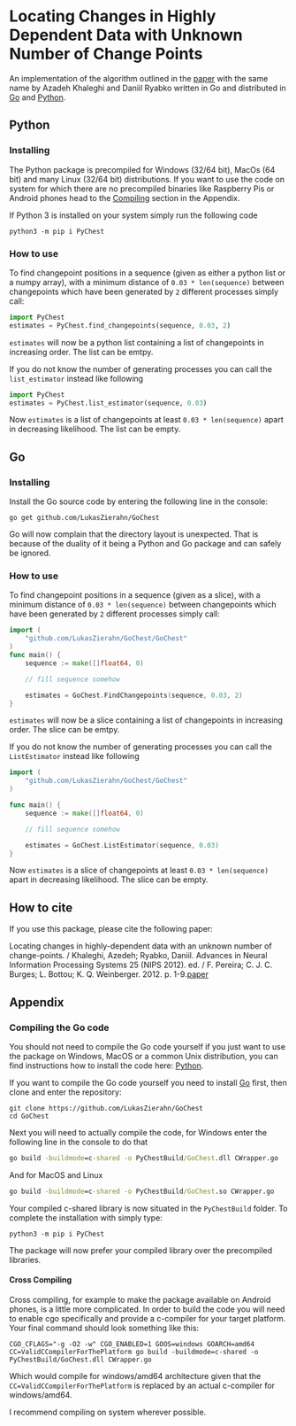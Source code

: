 # Locating Changes in Highly Dependent Data with Unknown Number of Change Points

An implementation of the algorithm outlined in the [paper](http://www.research.lancs.ac.uk/portal/en/publications/locating-changes-in-highlydependent-data-with-an-unknown-number-of-changepoints(d3d73e50-1c3d-46b0-9a3b-7516f76c74b3).html) with the same name by Azadeh Khaleghi and Daniil Ryabko written in Go and distributed in [Go](#go) and [Python](#python).


## Python
### Installing

The Python package is precompiled for Windows (32/64 bit), MacOs (64 bit) and many Linux (32/64 bit) distributions. If you want to use the code on system for which there are no precompiled binaries like Raspberry Pis or Android phones head to the [Compiling](#compiling-the-go-code) section in the Appendix.

If Python 3 is installed on your system simply run the following code

```
python3 -m pip i PyChest
```

### How to use

To find changepoint positions in a sequence (given as either a python list or a numpy array), with a minimum distance of `0.03 * len(sequence)` between changepoints which have been generated by `2` different processes simply call:

```Python
import PyChest
estimates = PyChest.find_changepoints(sequence, 0.03, 2)
```

`estimates` will now be a python list containing a list of changepoints in increasing order. The list can be emtpy. 

If you do not know the number of generating processes you can call the `list_estimator` instead like following

```Python
import PyChest
estimates = PyChest.list_estimator(sequence, 0.03)
```

Now `estimates` is a list of changepoints at least `0.03 * len(sequence)` apart in decreasing likelihood. The list can be empty. 

## Go
### Installing
Install the Go source code by entering the following line in the console:
```
go get github.com/LukasZierahn/GoChest
```

Go will now complain that the directory layout is unexpected. That is because of the duality of it being a Python and Go package and can safely be ignored.

### How to use
 
 To find changepoint positions in a sequence (given as a slice), with a minimum distance of `0.03 * len(sequence)` between changepoints which have been generated by `2` different processes simply call:

```go
import (
    "github.com/LukasZierahn/GoChest/GoChest"
)
func main() {
	sequence := make([]float64, 0)

    // fill sequence somehow

    estimates = GoChest.FindChangepoints(sequence, 0.03, 2)
}
```

`estimates` will now be a slice containing a list of changepoints in increasing order. The slice can be emtpy. 

If you do not know the number of generating processes you can call the `ListEstimator` instead like following

```go
import (
    "github.com/LukasZierahn/GoChest/GoChest"
)

func main() {
	sequence := make([]float64, 0)

    // fill sequence somehow

    estimates = GoChest.ListEstimator(sequence, 0.03)
}
```

Now `estimates` is a slice of changepoints at least `0.03 * len(sequence)` apart in decreasing likelihood. The slice can be empty. 


## How to cite

If you use this package, please cite the following paper:

Locating changes in highly-dependent data with an unknown number of change-points. / Khaleghi, Azedeh; Ryabko, Daniil. Advances in Neural Information Processing Systems 25 (NIPS 2012). ed. / F. Pereira; C. J. C. Burges; L. Bottou; K. Q. Weinberger. 2012. p. 1-9.[paper](http://www.research.lancs.ac.uk/portal/en/publications/locating-changes-in-highlydependent-data-with-an-unknown-number-of-changepoints(d3d73e50-1c3d-46b0-9a3b-7516f76c74b3).html)

## Appendix
### Compiling the Go code
You should not need to compile the Go code yourself if you just want to use the package on Windows, MacOS or a common Unix distribution, you can find instructions how to install the code here: [Python](#python).

If you want to compile the Go code yourself you need to install [Go](https://golang.org/) first, then clone and enter the repository:
```
git clone https://github.com/LukasZierahn/GoChest
cd GoChest
```

Next you will need to actually compile the code, for Windows enter the following line in the console to do that
```bat
go build -buildmode=c-shared -o PyChestBuild/GoChest.dll CWrapper.go
```
And for MacOS and Linux
```bat
go build -buildmode=c-shared -o PyChestBuild/GoChest.so CWrapper.go
```

Your compiled c-shared library is now situated in the `PyChestBuild` folder. To complete the installation with simply type:

```
python3 -m pip i PyChest
```

The package will now prefer your compiled library over the precompiled libraries.

#### Cross Compiling
Cross compiling, for example to make the package available on Android phones, is a little more complicated. In order to build the code you will need to enable cgo specifically and provide a c-compiler for your target platform. Your final command should look something like this:
```
CGO_CFLAGS="-g -O2 -w" CGO_ENABLED=1 GOOS=windows GOARCH=amd64 CC=ValidCCompilerForThePlatform go build -buildmode=c-shared -o PyChestBuild/GoChest.dll CWrapper.go
```
Which would compile for windows/amd64 architecture given that the `CC=ValidCCompilerForThePlatform` is replaced by an actual c-compiler for windows/amd64.

I recommend compiling on system wherever possible.
